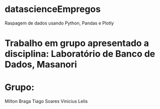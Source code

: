 # datascienceEmpregos
Raspagem de dados usando Python, Pandas e Plotly

# Trabalho em grupo apresentado a disciplina: Laboratório de Banco de Dados, Masanori

# Grupo:
  Milton Braga
  Tiago Soares
  Vinicius Lelis 

